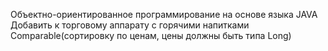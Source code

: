 Объектно-ориентированное программирование
на основе языка JAVA
Добавить к торговому аппарату с горячими напитками Comparable(сортировку по ценам, цены должны быть типа Long)
